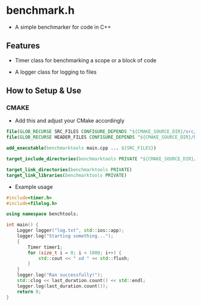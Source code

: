 # benchmark.h

- A simple benchmarker for code in C++

## Features

- Timer class for benchmarking a scope or a block of code

- A logger class for logging to files

## How to Setup & Use

### CMAKE

- Add this and adjust your CMake accordingly

```CMAKE
file(GLOB_RECURSE SRC_FILES CONFIGURE_DEPENDS "${CMAKE_SOURCE_DIR}/src/*.cpp")
file(GLOB_RECURSE HEADER_FILES CONFIGURE_DEPENDS "${CMAKE_SOURCE_DIR}/headers/*.h")

add_executable(benchmarktools main.cpp ... ${SRC_FILES})

target_include_directories(benchmarktools PRIVATE "${CMAKE_SOURCE_DIR}/headers")

target_link_directories(benchmarktools PRIVATE)
target_link_libraries(benchmarktools PRIVATE)
```

- Example usage

```cpp
#include<timer.h>
#include<filelog.h>

using namespace benchtools;

int main() {
    Logger logger("log.txt", std::ios::app);
    logger.log("Starting something...");
    {
        Timer timer1;
        for (size_t i = 0; i < 1000; i++) {
            std::cout << " xd " << std::flush;
        }
    }
    logger.log("Ran successfully!");
    std::clog << last_duration.count() << std::endl;
    logger.log(last_duration.count());
    return 0;
}
```
